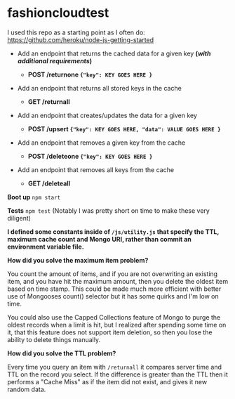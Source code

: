 # fashioncloudtest

I used this repo as a starting point as I often do: https://github.com/heroku/node-js-getting-started

- Add an endpoint that returns the cached data for a given key **(_with additional requirements_)**

  - **POST /returnone `{"key": KEY GOES HERE }`**

- Add an endpoint that returns all stored keys in the cache

  - **GET /returnall**

- Add an endpoint that creates/updates the data for a given key

  - **POST /upsert `{"key": KEY GOES HERE, "data": VALUE GOES HERE }`**

- Add an endpoint that removes a given key from the cache

  - **POST /deleteone `{"key": KEY GOES HERE }`**

- Add an endpoint that removes all keys from the cache

  - **GET /deleteall**

**Boot up** `npm start`

**Tests** `npm test` (Notably I was pretty short on time to make these very diligent)

**I defined some constants inside of `/js/utility.js` that specify the TTL, maximum cache count and Mongo URI, rather than commit an environment variable file.**

**How did you solve the maximum item problem?**

You count the amount of items, and if you are not overwriting an existing item, and you have hit the maximum amount, then you delete the oldest item based on time stamp. This could be made much more efficient with better use of Mongooses count() selector but it has some quirks and I'm low on time.

You could also use the Capped Collections feature of Mongo to purge the oldest records when a limit is hit, but I realized after spending some time on it, that this feature does not support item deletion, so then you lose the ability to delete things manually.

**How did you solve the TTL problem?**

Every time you query an item with `/returnall` it compares server time and TTL on the record you select. If the difference is greater than the TTL then it performs a "Cache Miss" as if the item did not exist, and gives it new random data.
